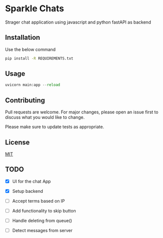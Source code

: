 # Sparkle Chats

Strager chat application using javascript and python fastAPI as backend

## Installation

Use the below command

```bash
pip install -R REQUIREMENTS.txt
```

## Usage

```python
uvicorn main:app --reload
```

## Contributing

Pull requests are welcome. For major changes, please open an issue first
to discuss what you would like to change.

Please make sure to update tests as appropriate.

## License

[MIT](https://choosealicense.com/licenses/mit/)

## TODO  



- [x] UI for the chat App  
- [x] Setup backend  
- [ ] Accept terms based on IP  
- [ ] Add functionality to skip button  
- [ ] Handle deleting from queue()  
- [ ] Detect messages from server  

